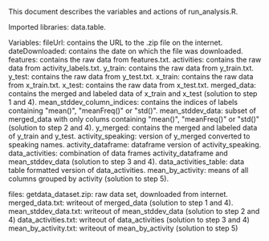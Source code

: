 This document describes the variables and actions of run_analysis.R. 

Imported libraries: 
data.table. 

Variables:
fileUrl: contains the URL to the .zip file on the internet. 
dateDownloaded: contains the date on which the file was downloaded. 
features: contains the raw data from features.txt. 
activities: contains the raw data from activity_labels.txt.
y_train: contains the raw data from y_train.txt.
y_test: contains the raw data from y_test.txt. 
x_train: contains the raw data from x_train.txt.
x_test: contains the raw data from x_test.txt. 
merged_data: contains the merged and labeled data of x_train and x_test (solution to step 1 and 4). 
mean_stddev_column_indices: contains the indices of labels containing "mean()", "meanFreq()" or "std()".
mean_stddev_data: subset of merged_data with only colums containing  "mean()", "meanFreq()" or "std()" (solution to step 2 and 4). 
y_merged: contains the merged and labeled data of y_train and y_test.
activity_speaking: version of y_merged converted to speaking names. 
activity_dataframe: dataframe version of activity_speaking.
data_activities: combination of data frames activity_dataframe and mean_stddev_data (solution to step 3 and 4). 
data_activities_table: data table formatted version of data_activities. 
mean_by_activity: means of all columns grouped by activity (solution to step 5). 

files: 
getdata_dataset.zip: raw data set, downloaded from internet. 
merged_data.txt: writeout of merged_data (solution to step 1 and 4). 
mean_stddev_data.txt: writeout of mean_stddev_data (solution to step 2 and 4)
data_activities.txt: writeout of data_activities (solution to step 3 and 4)
mean_by_activity.txt: writeout of mean_by_activity (solution to step 5)